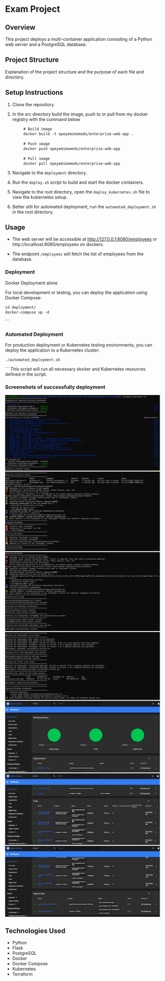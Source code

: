 # Exam Project

## Overview
This project deploys a multi-container application consisting of a Python web server and a PostgreSQL database.

## Project Structure
Explanation of the project structure and the purpose of each file and directory.

## Setup Instructions
1. Clone the repository.
2. In the src directory build the image, push to or pull from my docker registry with the command below



            # Build image
            docker build -t opeyemimomodu/enterprise-web-app .

            # Push image
            docker push opeyemimomodu/enterprise-web-app

            # Pull image
            docker pull opeyemimomodu/enterprise-web-app



2. Navigate to the `deployment` directory.
3. Run the `deploy.sh` script to build and start the docker containers.
4. Navigate to the root directory, open the `deploy_kubernetes.sh` file to view the kubernetes setup.
5. Better still for automated deployment, run the `automated_deployment.sh` in the root directory.

## Usage
- The web server will be accessible at http://127.0.0.1:8080/employees or http://localhost:8080/employees on dockers.

[//]: # (- The web server will be accessible at `https://localhost:5000`.)
- The endpoint `/employees` will fetch the list of employees from the database.

### Deployment
Docker Deployment alone

For local development or testing, you can deploy the application using Docker Compose:


    cd deployment/
    docker-compose up -d
´´´

### Automated Deployment 

For production deployment or Kubernetes testing environments, you can deploy the application to a Kubernetes cluster:


    ./automated_deployment.sh

´´´
This script will run all necessary docker and Kubernetes resources defined in the script.

### Screenshots of successfully deployment
![shot1.png](images%2Fshot1.png)
![shot2.png](images%2Fshot2.png)
![shot3.png](images%2Fshot3.png)
![shot4.png](images%2Fshot4.png)
![kubernetes_shot1.png](images%2Fkubernetes_shot1.png)
![kubernetes_shot2.png](images%2Fkubernetes_shot2.png)
![kubernetes_shot3.png](images%2Fkubernetes_shot3.png)


## Technologies Used
- Python
- Flask
- PostgreSQL
- Docker
- Docker Compose
- Kubernetes
- Terraform 

[//]: # (## Note)

[//]: # (If the bash script doesn't run directly, you can start everything up by running the commands individually, especially for the kubernetes parts.)

